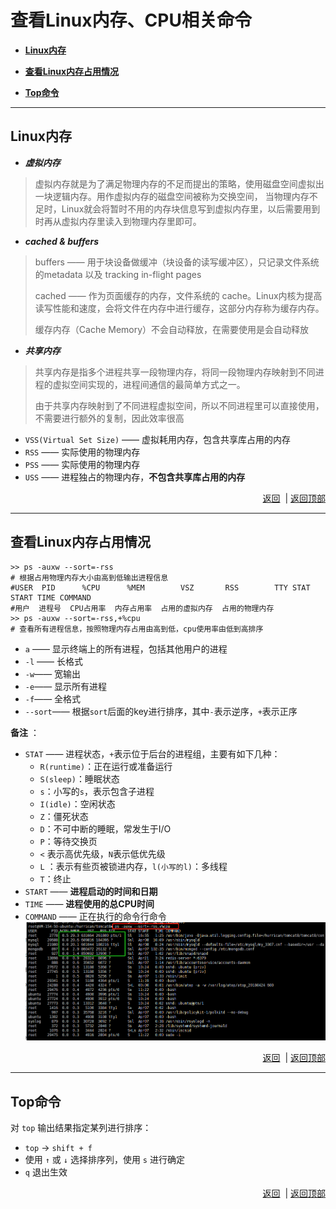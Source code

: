 # <a name="top">查看Linux内存、CPU相关命令</a>



+ <a href="#memory" >**Linux内存**</a>



+ <a href="#mem_top" >**查看Linux内存占用情况**</a>


+ <a href="#top_cmd">**Top命令**</a>



-----
## <a name="memory" >Linux内存</a>

+ ***虚拟内存***
> 虚拟内存就是为了满足物理内存的不足而提出的策略，使用磁盘空间虚拟出一块逻辑内存。用作虚拟内存的磁盘空间被称为交换空间，
> 当物理内存不足时，Linux就会将暂时不用的内存块信息写到虚拟内存里，以后需要用到时再从虚拟内存里读入到物理内存里即可。


+ ***cached & buffers***

> buffers —— 用于块设备做缓冲（块设备的读写缓冲区），只记录文件系统的metadata 以及 tracking in-flight pages
>
> cached —— 作为页面缓存的内存，文件系统的 cache。Linux内核为提高读写性能和速度，会将文件在内存中进行缓存，这部分内存称为缓存内存。
>
> 缓存内存（Cache Memory）不会自动释放，在需要使用是会自动释放



+ ***共享内存***

> 共享内存是指多个进程共享一段物理内存，将同一段物理内存映射到不同进程的虚拟空间实现的，进程间通信的最简单方式之一。
>
> 由于共享内存映射到了不同进程虚拟空间，所以不同进程里可以直接使用，不需要进行额外的复制，因此效率很高



+ `VSS(Virtual Set Size)` —— 虚拟耗用内存，包含共享库占用的内存
+ `RSS` —— 实际使用的物理内存
+ `PSS` —— 实际使用的物理内存
+ `USS` —— 进程独占的物理内存，**不包含共享库占用的内存**





<p align="right"><a href="#memory">返回</a>&nbsp&nbsp|&nbsp<a href="#top">返回顶部</a></p>

----

## <a name="mem_top" >**查看Linux内存占用情况**</a>



```shell
>> ps -auxw --sort=-rss
# 根据占用物理内存大小由高到低输出进程信息
#USER  PID      %CPU      %MEM     	  VSZ   	RSS 	   TTY STAT START TIME COMMAND
#用户  进程号  CPU占用率  内存占用率  占用的虚拟内存  占用的物理内存  
>> ps -auxw --sort=-rss,+%cpu
# 查看所有进程信息，按照物理内存占用由高到低，cpu使用率由低到高排序
```


+ `a` —— 显示终端上的所有进程，包括其他用户的进程
+ `-l` —— 长格式
+ `-w`—— 宽输出
+ `-e`—— 显示所有进程
+ `-f`—— 全格式
+ `--sort`—— 根据`sort`后面的key进行排序，其中`-`表示逆序，`+`表示正序



**备注** ：

+ `STAT` —— 进程状态，`+`表示位于后台的进程组，主要有如下几种：
  + `R(runtime)`：正在运行或准备运行
  + `S(sleep)`：睡眠状态
  + `s`：小写的`s`，表示包含子进程
  + `I(idle)`：空闲状态
  + `Z`：僵死状态
  + `D`：不可中断的睡眠，常发生于I/O
  + `P`：等待交换页
  + `<` 表示高优先级，`N`表示低优先级
  + `L` ：表示有些页被锁进内存，`l(小写的l)`：多线程
  + `T`：终止
+ `START` —— **进程启动的时间和日期**
+ `TIME` —— **进程使用的总CPU时间**
+ `COMMAND` —— 正在执行的命令行命令
  ![](https://github.com/HurricanGod/Home/blob/master/linux/img/ps-auxw.png)

<p align="right"><a href="#mem_top">返回</a>&nbsp&nbsp|&nbsp<a href="#top">返回顶部</a></p>

----
## <a name="top_cmd">Top命令</a>
对 `top` 输出结果指定某列进行排序：
+ `top` → `shift + f` 
+ 使用 `↑` 或 `↓` 选择排序列，使用 `s` 进行确定
+ `q` 退出生效

<p align="right"><a href="#top_cmd">返回</a>&nbsp&nbsp|&nbsp<a href="#top">返回顶部</a></p>



